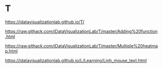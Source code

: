 # T

https://idatavisualizationlab.github.io/T/

https://raw.githack.com/iDataVisualizationLab/T/master/Adding%20function.html

https://raw.githack.com/iDataVisualizationLab/T/master/Multiple%20heatmap.html

https://idatavisualizationlab.github.io/L/Learning/Linh_mouse_text.html
